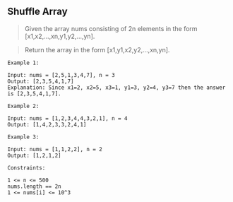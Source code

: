 ## Shuffle Array
> Given the array nums consisting of 2n elements in the form [x1,x2,...,xn,y1,y2,...,yn].

> Return the array in the form [x1,y1,x2,y2,...,xn,yn].

 
```
Example 1:

Input: nums = [2,5,1,3,4,7], n = 3
Output: [2,3,5,4,1,7] 
Explanation: Since x1=2, x2=5, x3=1, y1=3, y2=4, y3=7 then the answer is [2,3,5,4,1,7].
```
```
Example 2:

Input: nums = [1,2,3,4,4,3,2,1], n = 4
Output: [1,4,2,3,3,2,4,1]
```
```
Example 3:

Input: nums = [1,1,2,2], n = 2
Output: [1,2,1,2]
```
```
Constraints:

1 <= n <= 500
nums.length == 2n
1 <= nums[i] <= 10^3
```
